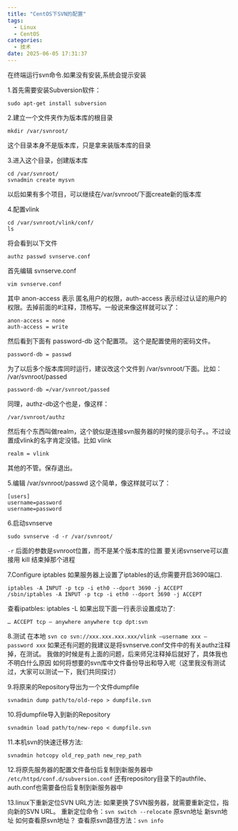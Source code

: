 ```yaml
---
title: "CentOS下SVN的配置"
tags:
  - Linux
  - CentOS
categories:
  - 技术
date: 2025-06-05 17:31:37
---
```

在终端运行svn命令.如果没有安装,系统会提示安装

1.首先需要安装Subversion软件：
```shell
sudo apt-get install subversion
```

2.建立一个文件夹作为版本库的根目录

```shell 
mkdir /var/svnroot/
```

这个目录本身不是版本库，只是拿来装版本库的目录

3.进入这个目录，创建版本库

```shell 
cd /var/svnroot/
svnadmin create mysvn
```

以后如果有多个项目，可以继续在/var/svnroot/下面create新的版本库

4.配置vlink
```shell
cd /var/svnroot/vlink/conf/
ls
```

将会看到以下文件
```shell
authz passwd svnserve.conf
```

首先编辑 svnserve.conf
```shell
vim svnserve.conf
```

其中 anon-access 表示 匿名用户的权限，auth-access 表示经过认证的用户的权限。去掉前面的#注释，顶格写。一般说来像这样就可以了：
```shell
anon-access = none
auth-access = write
```

然后看到下面有 password-db 这个配置项。 这个是配置使用的密码文件。
```shell
password-db = passwd
```
为了以后多个版本库同时运行，建议改这个文件到 /var/svnroot/下面。比如： /var/svnroot/passed
```shell
password-db =/var/svnroot/passed
```
同理，authz-db这个也是，像这样：
```shell
/var/svnroot/authz
```
然后有个东西叫做realm，这个貌似是连接svn服务器的时候的提示句子。。不过设置成vlink的名字肯定没错。比如 vlink
```shell
realm = vlink
```

其他的不管。保存退出。

5.编辑 /var/svnroot/passwd
这个简单，像这样就可以了：

```shell
[users]
username=password
username=password
```

6.启动svnserve
```shell
sudo svnserve -d -r /var/svnroot/
```

`-r` 后面的参数是svnroot位置，而不是某个版本库的位置
要关闭svnserve可以直接用 kill 结束掉那个进程

7.Configure iptables
如果服务器上设置了iptables的话,你需要开启3690端口.
```shell
iptables -A INPUT -p tcp -i eth0 --dport 3690 -j ACCEPT
/sbin/iptables -A INPUT -p tcp -i eth0 --dport 3690 -j ACCEPT
```

查看ipatbles: iptables -L 如果出现下面一行表示设置成功了: 
```shell
… ACCEPT tcp – anywhere anywhere tcp dpt:svn
```

8.测试 在本地 `svn co svn://xxx.xxx.xxx.xxx/vlink –username xxx –password xxx`
如果还有问题的我建议是将svnserve.conf文件中的有关authz注释掉，在测试。
我做的时候是有上面的问题，后来师兄注释掉后就好了，具体我也不明白什么原因
如何将想要的svn库中文件备份导出和导入呢（这里我没有测试过，大家可以测试一下，我们共同探讨）

9.将原来的Repository导出为一个文件dumpfile
```shell
svnadmin dump path/to/old-repo > dumpfile.svn
```
10.将dumpfile导入到新的Repository
```shell
svnadmin load path/to/new-repo < dumpfile.svn
```
11.本机svn的快速迁移方法:
```shell
svnadmin hotcopy old_rep_path new_rep_path
```
12.将原先服务器的配置文件备份后复制到新服务器中
`/etc/httpd/conf.d/subversion.conf`
还有repository目录下的authfile、auth.conf也需要备份后复制到新服务器中

13.linux下重新定位SVN URL方法:
如果更换了SVN服务器，就需要重新定位，指向新的SVN URL。
重新定位命令：`svn switch --relocate` 原svn地址 新svn地址
如何查看原svn地址？
查看原svn路径方法：`svn info`
